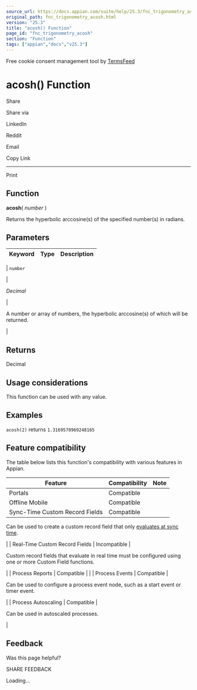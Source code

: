 ```yaml
---
source_url: https://docs.appian.com/suite/help/25.3/fnc_trigonometry_acosh.html
original_path: fnc_trigonometry_acosh.html
version: "25.3"
title: "acosh() Function"
page_id: "fnc_trigonometry_acosh"
section: "Function"
tags: ["appian","docs","v25.3"]
---
```



Free cookie consent management tool by [TermsFeed](https://www.termsfeed.com/)

# acosh() Function

Share

Share via

LinkedIn

Reddit

Email

Copy Link

* * *

Print

## Function

**acosh**( _number_ )

Returns the hyperbolic arccosine(s) of the specified number(s) in radians.

## Parameters

| Keyword | Type | Description |
| --- | --- | --- |
|
`number`

 |

_Decimal_

 |

A number or array of numbers, the hyperbolic arccosine(s) of which will be returned.

 |

## Returns

Decimal

## Usage considerations

This function can be used with any value.

## Examples

`acosh(2)` returns `1.3169578969248165`

## Feature compatibility

The table below lists this function's compatibility with various features in Appian.

| Feature | Compatibility | Note |
| --- | --- | --- |
| Portals | Compatible |  |
| Offline Mobile | Compatible |  |
| Sync-Time Custom Record Fields | Compatible |
Can be used to create a custom record field that only [evaluates at sync time](custom-record-fields.html#prodlink-sync-time-evaluations).

 |
| Real-Time Custom Record Fields | Incompatible |

Custom record fields that evaluate in real time must be configured using one or more Custom Field functions.

 |
| Process Reports | Compatible |  |
| Process Events | Compatible |

Can be used to configure a process event node, such as a start event or timer event.

 |
| Process Autoscaling | Compatible |

Can be used in autoscaled processes.

 |

## Feedback

Was this page helpful?

SHARE FEEDBACK

Loading...